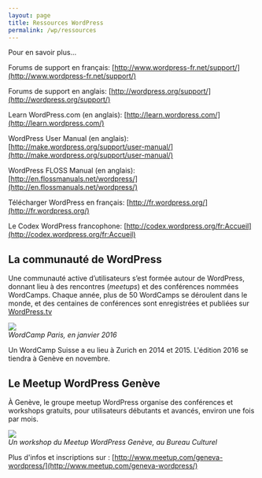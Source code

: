 ```yaml
---
layout: page
title: Ressources WordPress
permalink: /wp/ressources
---
```


Pour en savoir plus...

Forums de support en français: 
[http://www.wordpress-fr.net/support/](http://www.wordpress-fr.net/support/)

Forums de support en anglais: 
[http://wordpress.org/support/](http://wordpress.org/support/)

Learn WordPress.com (en anglais): 
[http://learn.wordpress.com/](http://learn.wordpress.com/) 

WordPress User Manual (en anglais): 
[http://make.wordpress.org/support/user-manual/](http://make.wordpress.org/support/user-manual/)

WordPress FLOSS Manual (en anglais): 
[http://en.flossmanuals.net/wordpress/](http://en.flossmanuals.net/wordpress/)

Télécharger WordPress en français: 
[http://fr.wordpress.org/](http://fr.wordpress.org/)

Le Codex WordPress francophone: [http://codex.wordpress.org/fr:Accueil](http://codex.wordpress.org/fr:Accueil)


La communauté de WordPress
---

Une communauté active d’utilisateurs s’est formée autour de WordPress, donnant lieu à des rencontres (*meetups*) et des conférences nommées WordCamps. Chaque année, plus de 50 WordCamps se déroulent dans le monde, et des centaines de conférences sont enregistrées et publiées sur [WordPress.tv](https://wordpress.tv/)

![](/cours-wp/img/wordcamp-paris-2016.jpg)  
*WordCamp Paris, en janvier 2016*


Un WordCamp Suisse a eu lieu à Zurich en 2014 et 2015. L'édition 2016 se tiendra à Genève en novembre.

Le Meetup WordPress Genève
---

À Genève, le groupe meetup WordPress organise des conférences et workshops gratuits, pour utilisateurs débutants et avancés, environ une fois par mois. 

![](/cours-wp/img/meetup-wp-bureauculturel.jpeg)  
*Un workshop du Meetup WordPress Genève, au Bureau Culturel*

Plus d'infos et inscriptions sur : 
[http://www.meetup.com/geneva-wordpress/](http://www.meetup.com/geneva-wordpress/)